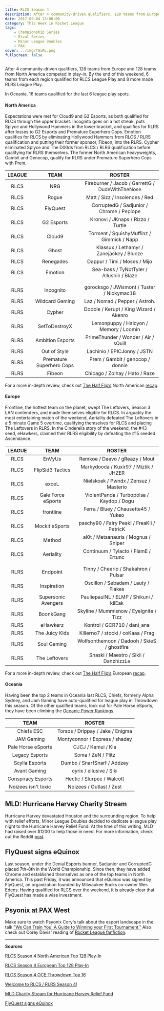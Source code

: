 ```yaml
---
title: RLCS Season 4
description: After 4 community-driven qualifiers, 128 teams from Europe and 128 teams from North America competed in play-in. By the end of this weekend, 6 teams from each region qualified for RLCS League Play and 8 more made RLRS League Play.
date: 2017-09-04 13:00:00
category: This Week in Rocket League
tags:
    - Championship Series
    - Rival Series
    - Minor League Doubles
    - PAX
cover: ../img/TWiRL.png
fullscreen: false
---
```


After 4 community-driven qualifiers, 128 teams from Europe and 128 teams from North America competed in play-in. By the end of this weekend, 6 teams from each region qualified for RLCS League Play and 8 more made RLRS League Play.

In Oceania, 16 teams qualified for the last 6 league play spots.

#### North America

Expectations were met for Cloud9 and G2 Esports, as both qualified for RLCS through the upper bracket. Incognito goes on a hot streak, puts Splyce and Hollywood Hammers in the lower bracket, and qualifies for RLRS after losses to G2 Esports and Premature Superhero Cops. Emotion qualifies for RLCS by eliminating Hollywood Hammers from RLCS / RLRS qualification and putting their former sponsor, Fibeon, into the RLRS. Cypher eliminated Splyce and The D00ds from RLCS / RLRS qualification before qualifying for RLRS themselves. The former North American heavyweights, Gambit and Genocop, qualify for RLRS under Premature Superhero Cops with Prem.

| LEAGUE |           TEAM           |                     ROSTER                      |
| :----: | :----------------------: | :---------------------------------------------: |
|  RLCS  |           NRG            | Fireburner / Jacob / GarrettG / DudeWithTheNose |
|  RLCS  |          Rogue           |         Matt / Sizz / Insolences / Red          |
|  RLCS  |         FlyQuest         |    CorruptedG / Sadjunior / Chrome / Pepiope    |
|  RLCS  |        G2 Esports        |        Kronovi / JKnaps / Rizzo / Turtle        |
|  RLCS  |          Cloud9          |    Torment / SquishyMuffinz / Gimmick / Napp    |
|  RLCS  |          Ghost           |    Klassux / Lethamyr / Zanejackey / Blueze     |
|  RLCS  |        Renegades         |          Dappur / Timi / Moses / Mijo           |
|  RLCS  |         Emotion          |    Sea-bass / TyNotTyler / Allushin / Blaze     |
|        |                          |                                                 |
|        |                          |                                                 |
|  RLRS  |        Incognito         |   gorocksgo / JWismont / Tuster / Nickymac18    |
|  RLRS  |     Wildcard Gaming      |         Laz / Nomad / Pepper / Astroh.          |
|  RLRS  |          Cypher          |     Dooble / Kerupt / King Wizard / Akenro      |
|  RLRS  |      SetToDestroyX       |     Lemonpuppy / Halcyon / Memory / Loomin      |
|  RLRS  |     Ambition Esports     |      PrimeThunder / Wonder / Air / sQuill       |
|  RLRS  |       Out of Style       |           Lachinio / EPICJonny / JSTN           |
|  RLRS  | Premature Superhero Cops |        Prem / Gambit / genocop / donnie         |
|  RLRS  |          Fibeon          |         Chicago / Zolhay / Hato / Raze          |

For a more in-depth review, check out [The Half Flip’s](https://twitter.com/thehalfflip) North American [recap](http://thehalfflip.com/rlcs-season-4-north-american-play-in-recap/).

#### Europe

Frontline, the hottest team on the planet, swept The Leftovers, Season 3 LAN contenders, and made themselves eligible for RLCS. In arguably the most entertaining match of the weekend, Aeriality defeated The Leftovers in a 5 minute Game 5 overtime, qualifying themselves for RLCS and placing The Leftovers in RLRS. In the Cinderella story of the weekend, the #43 seed, eHawkers, claimed their RLRS eligibility by defeating the #15 seeded Ascendance.

| LEAGUE |        TEAM         |                   ROSTER                    |
| :----: | :-----------------: | :-----------------------------------------: |
|  RLCS  |       EnVyUs        |       Remkoe / Deevo / gReazy / Mout        |
|  RLCS  |  FlipSid3 Tactics   |    Markydooda / Kuxir97 / Miztik / JHZER    |
|  RLCS  |        exceL        |    Nielskoek / Pwndx / Zensuz / Masterio    |
|  RLCS  | Gale Force eSports  |  ViolentPanda / Turbopolsa / Kaydop / Dogu  |
|  RLCS  |      frontline      |     Ferra / Bluey / Chausette45 / Yukeo     |
|  RLCS  |   Mockit eSports    | paschy90 / Fairy Peak! / FreaKii / PetricK  |
|  RLCS  |       Method        |    al0t / Metsanauris / Mognus / Sniper     |
|  RLCS  |      Aeriality      |    Continuum / Tylacto / FlamE / Ertunc     |
|        |                     |                                             |
|        |                     |                                             |
|  RLRS  |      Endpoint       |    Tinny / Cheerio / Shakahron / Pulsar     |
|  RLRS  |     Inspiration     |     Oscillon / Sebadam / Lauty / Flakes     |
|  RLRS  | Supersonic Avengers |   PauliepaulNL / ELMP / Shikuni / kilEak    |
|  RLRS  |      BoonkGang      |   Skyline / Mummisnow / EyeIgnite / Tizz    |
|  RLRS  |      eHawkerz       |         Kontrol / GCR710 / dani_ana         |
|  RLRS  |   The Juicy Kids    |     Killerno7 / stocki / coKaaa / Frag      |
|  RLRS  |     Soul Gaming     | Wolfsonthemoon / Dadooh / SkieS / ghostfire |
|  RLRS  |    The Leftovers    |    Snaski / Maestro / Sikii / DanzhizzLe    |

For a more in-depth review, check out [The Half Flip’s](https://twitter.com/thehalfflip) European [recap](http://thehalfflip.com/rlcs-season-4-european-play-in-recap/).

#### Oceania

Having been the top 2 teams in Oceania last RLCS, Chiefs, formerly Alpha Sydney, and Jam Gaming have auto-qualified for league play in Throwdown this season. Of the other qualified teams, look out for Pale Horse eSports, they have been climbing the [Oceanic Power Rankings](https://rocket-league.com/news/the-oce-power-rankings-2108-2708).

|        TEAM         |              ROSTER              |
| :-----------------: | :------------------------------: |
|     Chiefs ESC      | Torsos / Drippay / Jake / Enigma |
|     JAM Gaming      |  Montyconnor / Express / shadey  |
| Pale Horse eSports  |        CJCJ / Kamui / Kia        |
|   Legacy Esports    |        Soma / ZeN / Plitz        |
|   Scylla Esports    |   Dumbo / SnarfSnarf / Addzey    |
|    Avant Gaming     |     cyrix / ellusive / Siki      |
| Conspiracy Esports  |    Hectic / Slurpee / Walcott    |
| Noizees isn't toxic |     Noizees / Outlast / Zest     |

## MLD: Hurricane Harvey Charity Stream

Hurricane Harvey devastated Houston and the surrounding region. To help with relief efforts, Minor League Doubles decided to dedicate a league play night to the Hurricane Harvey Relief Fund. At the time of this writing, MLD had raised over \$1200 to help those in need. For more information, check out the Reddit [post](https://www.reddit.com/r/RocketLeague/comments/6xic1m/mld_charity_stream_for_hurricane_harvey_relief/).

## FlyQuest signs eQuinox

Last season, under the Denial Esports banner, Sadjunior and CorruptedG placed 7th-8th in the World Championship. Since then, they have added Chrome and established themselves as one of the top teams in North America. This past Friday, it was announced that eQuinox was signed by FlyQuest, an organization founded by Milwaukee Bucks co-owner Wes Edens. Having qualified for RLCS over the weekend, it is already clear that FlyQuest has made a wise investment.

## Psyonix at PAX West

Make sure to watch Psyonix Cory's talk about the esport landscape in the talk ["We Can Train You: A Guide to Winning your First Tournament."](https://www.twitch.tv/videos/171985684?t=08h31m52s) Also check out Corey Davis' reading of [Rocket League fanfiction](http://www.pcgamer.com/we-got-a-member-of-psyonix-to-read-some-rocket-league-fan-fiction-to-us/?utm_content=buffera1ad7&utm_medium=social&utm_source=twitter&utm_campaign=buffer-pcgamertw).

---

**Sources**

[RLCS Season 4 North American Top 128 Play-In](https://www.reddit.com/r/RocketLeague/comments/6xldqz/rlcs_s4_na_top_128_playin_megathread/)

[RLCS Season 4 European Top 128 Play-In](https://www.reddit.com/r/RocketLeague/comments/6xt9ex/rlcs_s4_eu_top_128_playin_megathread/)

[RLCS Season 4 OCE Throwdown Top 16](https://www.reddit.com/r/RocketLeague/comments/6xq7t7/rlcs_s4_throwdown_oce_top16_megathread/)

[Welcome to RLCS / RLRS Season 4!](http://rlcs.gg/news/welcome-to-rlcs-rlrs-season-4)

[MLD Charity Stream for Hurricane Harvey Relief Fund](https://www.reddit.com/r/RocketLeague/comments/6xic1m/mld_charity_stream_for_hurricane_harvey_relief/)

[FlyQuest signs eQuinox](https://twitter.com/FlyQuestSports/status/903801219373600768)

